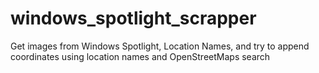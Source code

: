 # windows_spotlight_scrapper
Get images from Windows Spotlight, Location Names, and try to append coordinates using location names and OpenStreetMaps search
